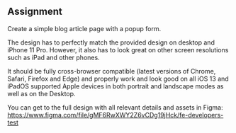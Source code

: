 ## Assignment

Create a simple blog article page with a popup form.

The design has to perfectly match the provided design on desktop and iPhone 11 Pro. However, it also has to look great on other screen resolutions such as iPad and other phones. 

It should be fully cross-browser compatible (latest versions of Chrome, Safari, Firefox and Edge) and properly work and look good on all iOS 13 and iPadOS supported Apple devices in both portrait and landscape modes as well as on the Desktop.

You can get to the full design with all relevant details and assets in Figma: https://www.figma.com/file/gMF6RwXWY2Z6vCDg19jHck/fe-developers-test

